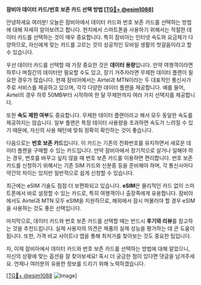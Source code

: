 **잠비아 데이터 카드/번호 보존 카드 선택 방법 [[TG💪+ @esim1088](https://t.me/s/esim1088)]**

안녕하세요 여러분! 오늘은 잠비아에서 데이터 카드와 번호 보존 카드를 선택하는 방법에 대해 자세히 알아보려고 합니다. 현지에서 스마트폰을 사용하기 위해서는 적절한 데이터 카드를 선택하는 것이 매우 중요합니다. 특히 잠비아는 인터넷 속도와 요금제가 다양하므로, 자신에게 맞는 카드를 고르는 것이 성공적인 모바일 생활의 첫걸음이라고 할 수 있습니다.

우선 데이터 카드를 선택할 때 가장 중요한 것은 **데이터 용량**입니다. 만약 여행객이라면 하루나 며칠간의 데이터만 필요할 수도 있고, 장기 거주자라면 무제한 데이터 플랜이 필요한 경우가 많습니다. 현재 잠비아에서는 Airtel과 MTN이라는 두 대표적인 통신사가 주로 서비스를 제공하고 있으며, 각각 다양한 데이터 플랜을 제공합니다. 예를 들어, Airtel의 경우 하루 50MB부터 시작하여 한 달 무제한까지 여러 가지 선택지를 제공합니다.

또한 **속도 제한 여부**도 중요합니다. 무제한 데이터 플랜이라고 해서 모두 동일한 속도를 제공하지는 않습니다. 일부 플랜은 특정 데이터 사용량을 초과하면 속도가 느려질 수 있기 때문에, 자신의 사용 패턴에 맞춰 정확히 확인하는 것이 좋습니다.

다음으로는 **번호 보존 카드**입니다. 이 카드는 기존의 전화번호를 유지하면서 새로운 데이터 플랜을 구매할 수 있는 카드입니다. 만약 잠비아에서 장기적으로 살거나 일해야 하는 경우, 번호를 바꾸고 싶지 않을 때 번호 보존 카드를 이용하면 편리합니다. 번호 보존 카드를 신청하기 위해서는 기존 SIM 카드와 신분증 등을 준비해야 하며, 각 통신사마다 약간의 차이는 있지만 일반적으로 쉽게 신청할 수 있습니다.

최근에는 eSIM 기술도 점점 더 보편화되고 있습니다. **eSIM**은 물리적인 카드 없이 스마트폰에서 바로 설정할 수 있는 카드로, 특히 여행객이나 출장족에게 유용합니다. 잠비아에서도 Airtel과 MTN 모두 eSIM을 지원하므로, 해외에서 잠시 머물러야 할 경우 eSIM을 사용하는 것도 좋은 선택입니다.

마지막으로, 데이터 카드와 번호 보존 카드를 선택할 때는 반드시 **후기와 리뷰**를 참고하는 것을 추천드립니다. 실제 사용자의 의견은 제품의 실제 성능을 평가하는 데 큰 도움이 됩니다. 또한, 가격 비교 사이트나 앱을 통해 최저가를 찾아보는 것도 중요한 팁입니다.

자, 이제 잠비아에서 데이터 카드와 번호 보존 카드를 선택하는 방법에 대해 알았으니, 자신의 상황에 맞는 옵션을 잘 찾아보세요! 혹시 더 궁금한 점이 있다면 댓글을 남겨주세요. 언제나 여러분의 유용한 정보를 드리기 위해 노력하겠습니다. 

[[TG💪+ @esim1088](https://t.me/s/esim1088) ![Image](https://i.postimg.cc/Y0z9fWf4/image.png)]